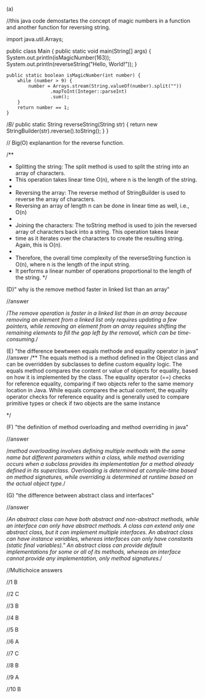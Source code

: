 (a)

//this java code demostartes the concept of magic numbers in a function and another function for reversing string.

import java.util.Arrays;

public class Main {
public static void main(String[] args) {
System.out.println(isMagicNumber(163));
System.out.println(reverseString("Hello, World!"));
}

    public static boolean isMagicNumber(int number) {
        while (number > 9) {
            number = Arrays.stream(String.valueOf(number).split(""))
                    .mapToInt(Integer::parseInt)
                    .sum();
        }
        return number == 1;
    }

/_B_/ public static String reverseString(String str) {
return new StringBuilder(str).reverse().toString();
}
}

// Big(O) explanantion for the reverse function.

/\*\*

- Splitting the string: The split method is used to split the string into an array of characters.
- This operation takes linear time O(n), where n is the length of the string.
-
- Reversing the array: The reverse method of StringBuilder is used to reverse the array of characters.
- Reversing an array of length n can be done in linear time as well, i.e., O(n)
-
- Joining the characters: The toString method is used to join the reversed array of characters back into a string. This operation takes linear
- time as it iterates over the characters to create the resulting string. Again, this is O(n).
-
- Therefore, the overall time complexity of the reverseString function is O(n), where n is the length of the input string.
- It performs a linear number of operations proportional to the length of the string.
  \*/

(D)" why is the remove method faster in linked list than an array"

//answer

/_The remove operation is faster in a linked list
than in an array because removing an element from a linked list only requires
updating a few pointers, while removing an element from an array requires
shifting the remaining elements to fill the gap left by the removal, which can be time-consuming._/

(E) "the difference bewtween equals methode and equality operator in java"
//answer
/\*\*
The equals method is a method defined in the Object class and can be overridden by subclasses to define custom equality logic.
The equals method compares the content or value of objects for equality, based on how it is implemented by the class.
The equality operator (==) checks for reference equality, comparing if two objects refer to the same memory location in Java.
While equals compares the actual content, the equality operator checks for reference equality and is generally used to compare primitive types or check if two objects are the same instance

\*/

(F) "the definition of method overloading and method overriding in java"

//answer

/_method overloading involves defining multiple methods
with the same name but different parameters within
a class, while method overriding occurs when a subclass provides its implementation
for a method already defined in its superclass. Overloading is determined at compile-time based on method signatures, while overriding is determined at runtime based on the actual object type._/

(G) "the difference between abstract class and interfaces"

//answer

/_An abstract class can have both abstract and non-abstract methods, while an interface can only have abstract methods.
A class can extend only one abstract class, but it can implement multiple interfaces.
An abstract class can have instance variables, whereas interfaces can only have constants (static final variables)."
An abstract class can provide default implementations for some or all of its methods, whereas an interface cannot provide any implementation, only method signatures._/

//Multichoice answers

//1 B

//2 C

//3 B

//4 B

//5 B

//6 A

//7 C

//8 B

//9 A

//10 B
